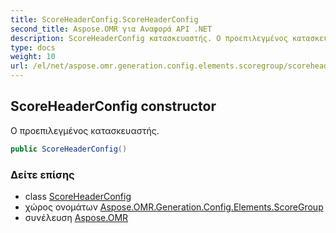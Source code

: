 ```yaml
---
title: ScoreHeaderConfig.ScoreHeaderConfig
second_title: Aspose.OMR για Αναφορά API .NET
description: ScoreHeaderConfig κατασκευαστής. Ο προεπιλεγμένος κατασκευαστής.
type: docs
weight: 10
url: /el/net/aspose.omr.generation.config.elements.scoregroup/scoreheaderconfig/scoreheaderconfig/
---
```

## ScoreHeaderConfig constructor

Ο προεπιλεγμένος κατασκευαστής.

```csharp
public ScoreHeaderConfig()
```

### Δείτε επίσης

* class [ScoreHeaderConfig](../)
* χώρος ονομάτων [Aspose.OMR.Generation.Config.Elements.ScoreGroup](../../scoreheaderconfig/)
* συνέλευση [Aspose.OMR](../../../)



